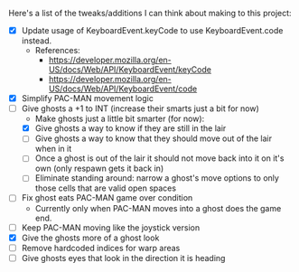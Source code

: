 Here's a list of the tweaks/additions I can think about making to this project:

- [x] Update usage of KeyboardEvent.keyCode to use KeyboardEvent.code instead.
  - References:
    - https://developer.mozilla.org/en-US/docs/Web/API/KeyboardEvent/keyCode
    - https://developer.mozilla.org/en-US/docs/Web/API/KeyboardEvent/code
- [x] Simplify PAC-MAN movement logic
- [ ] Give ghosts a +1 to INT (increase their smarts just a bit for now)
  - Make ghosts just a little bit smarter (for now):
  - [x] Give ghosts a way to know if they are still in the lair
  - [ ] Give ghosts a way to know that they should move out of the lair when in it
  - [ ] Once a ghost is out of the lair it should not move back into it on it's own (only respawn gets it back in)
  - [ ] Eliminate standing around: narrow a ghost's move options to only those cells that are valid open spaces
- [ ] Fix ghost eats PAC-MAN game over condition
  - Currently only when PAC-MAN moves into a ghost does the game end.
- [ ] Keep PAC-MAN moving like the joystick version
- [x] Give the ghosts more of a ghost look
- [ ] Remove hardcoded indices for warp areas
- [ ] Give ghosts eyes that look in the direction it is heading
